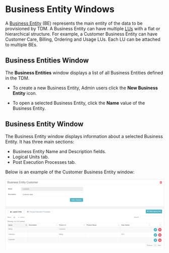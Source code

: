 # Business Entity Windows 

A [Business Entity](/articles/TDM/tdm_overview/03_business_entity_overview.md) (BE) represents the main entity of the data to be provisioned by TDM. A Business Entity can have multiple [LUs](https://github.com/k2view-academy/K2View-Academy/blob/Academy_6.4_TDM/articles/TDM/tdm_overview/(/articles/03_logical_units/01_LU_overview.md)) with a flat or  hierarchical structure. For example, a Customer Business Entity can have Customer Care, Billing, Ordering and Usage LUs. Each LU can be attached to multiple BEs.

## Business Entities Window

The **Business Entities** window displays a list of all Business Entities defined in the TDM. 

-   To create a new Business Entity, Admin users click the **New Business Entity** icon.

-   To open a selected Business Entity, click the **Name** value of the Business Entity.

## Business Entity Window    

The Business Entity window displays information about a selected Business Entity. It has three main sections:

- Business Entity Name and Description fields.
- Logical Units tab.
- Post Execution Processes tab.

Below is an example of the Customer Business Entity window:

![be_Example](images/tdm_gui_customer_be.png)
